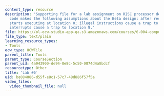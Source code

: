 ```yaml
---
content_type: resource
description: 'Supporting file for a lab assignment on RISC processor design. This
  code makes the following assumptions about the Beta design: after reset, the Beta
  starts executing at location 0; illegal instructions cause a trap to location 4;
  interrupts cause a trap to location 8.'
file: https://ol-ocw-studio-app-qa.s3.amazonaws.com/courses/6-004-computation-structures-spring-2009/be084086d55fe8c157c748d886f57f5a_lab6.uasm
file_type: text/plain
learning_resource_types:
- Tools
ocw_type: OCWFile
parent_title: Tools
parent_type: CourseSection
parent_uid: 4a943900-de94-8e8c-5c50-0874d4a8bdcf
resourcetype: Other
title: 'Lab #6'
uid: be084086-d55f-e8c1-57c7-48d886f57f5a
video_files:
  video_thumbnail_file: null
---
```

